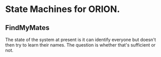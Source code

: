 # State Machines for ORION.

## FindMyMates

The state of the system at present is it can identify everyone but doesn't then try to learn their names.
The question is whether that's sufficient or not.